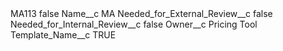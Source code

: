 <?xml version="1.0" encoding="UTF-8"?>
<CustomMetadata xmlns="http://soap.sforce.com/2006/04/metadata" xmlns:xsi="http://www.w3.org/2001/XMLSchema-instance" xmlns:xsd="http://www.w3.org/2001/XMLSchema">
    <label>MA113</label>
    <protected>false</protected>
    <values>
        <field>Name__c</field>
        <value xsi:type="xsd:string">MA</value>
    </values>
    <values>
        <field>Needed_for_External_Review__c</field>
        <value xsi:type="xsd:boolean">false</value>
    </values>
    <values>
        <field>Needed_for_Internal_Review__c</field>
        <value xsi:type="xsd:boolean">false</value>
    </values>
    <values>
        <field>Owner__c</field>
        <value xsi:type="xsd:string">Pricing Tool</value>
    </values>
    <values>
        <field>Template_Name__c</field>
        <value xsi:type="xsd:string">TRUE</value>
    </values>
</CustomMetadata>
